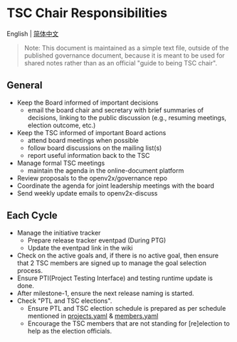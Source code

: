 # TSC Chair Responsibilities

English | [简体中文](/reference/chair-zh_CN.md)

> Note: This document is maintained as a simple text file, outside of the published governance
> document, because it is meant to be used for shared notes rather than as an official "guide to
> being TSC chair".

## General

- Keep the Board informed of important decisions
  - email the board chair and secretary with brief summaries of decisions, linking to the public
    discussion (e.g., resuming meetings, election outcome, etc.)
- Keep the TSC informed of important Board actions
  - attend board meetings when possible
  - follow board discussions on the mailing list(s)
  - report useful information back to the TSC
- Manage formal TSC meetings
  - maintain the agenda in the online-document platform
- Review proposals to the openv2x/governance repo
- Coordinate the agenda for joint leadership meetings with the board
- Send weekly update emails to openv2x-discuss

## Each Cycle

- Manage the initiative tracker
  - Prepare release tracker eventpad (During PTG)
  - Update the eventpad link in the wiki
- Check on the active goals and, if there is no active goal, then ensure that 2 TSC members are
  signed up to manage the goal selection process.
- Ensure PTI(Project Testing Interface) and testing runtime update is done.
- After milestone-1, ensure the next release naming is started.
- Check "PTL and TSC elections".
  - Ensure PTL and TSC election schedule is prepared as per schedule mentioned in
    [projects.yaml](projects.yaml) & [members.yaml](members.yaml)
  - Encourage the TSC members that are not standing for [re]election to help as the election
    officials.
